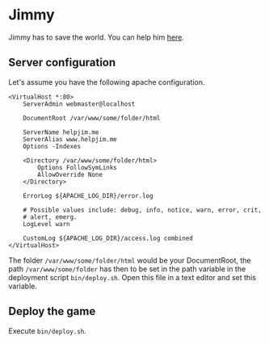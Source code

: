 Jimmy
=====

Jimmy has to save the world. You can help him [here](http://helpjim.me/save/the/world).

Server configuration
--------------------

Let's assume you have the following apache configuration.

```
<VirtualHost *:80>
	ServerAdmin webmaster@localhost

	DocumentRoot /var/www/some/folder/html

	ServerName helpjim.me
	ServerAlias www.helpjim.me
	Options -Indexes

	<Directory /var/www/some/folder/html>
		Options FollowSymLinks
		AllowOverride None
	</Directory>

	ErrorLog ${APACHE_LOG_DIR}/error.log

	# Possible values include: debug, info, notice, warn, error, crit,
	# alert, emerg.
	LogLevel warn

	CustomLog ${APACHE_LOG_DIR}/access.log combined
</VirtualHost>
```

The folder `/var/www/some/folder/html` would be your DocumentRoot, the path `/var/www/some/folder` has then to be set in the path variable in the deployment script `bin/deploy.sh`. Open this file in a text editor and set this variable.


Deploy the game
---------------

Execute `bin/deploy.sh`.